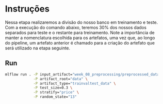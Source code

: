 # Instruções

Nessa etapa realizaremos a divisão do nosso banco em treinamento e teste. Com a execução do comando abaixo, teremos 30% dos nossos dados separados para teste e o restante para treinamento. Note a importância de manter a nomenclatura escolhida para os artefatos, uma vez que, ao longo do pipeline, um artefato anterior é chamado para a criação do artefato que será utilizado na etapa seguinte.

## Run 

```bash
mlflow run . -P input_artifact="week_08_preprocessing/preprocessed_data.csv:latest" \
             -P artifact_root="data" \
             -P artifact_type="trainvaltest_data" \
             -P test_size=0.3 \
             -P stratify="price" \
             -P random_state="13"
```
